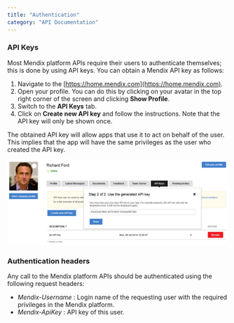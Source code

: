 ```yaml
---
title: "Authentication"
category: "API Documentation"
---
```



### API Keys

Most Mendix platform APIs require their users to authenticate themselves; this is done by using API keys. You can obtain a Mendix API key as follows:

1.  Navigate to the [https://home.mendix.com](https://home.mendix.com).
2.  Open your profile. You can do this by clicking on your avatar in the top right corner of the screen and clicking **Show Profile**.
3.  Switch to the **API Keys** tab.
4.  Click on **Create new API key** and follow the instructions. Note that the API key will only be shown once.

The obtained API key will allow apps that use it to act on behalf of the user. This implies that the app will have the same privileges as the user who created the API key.

![](attachments/131088/425985.png)

### Authentication headers

Any call to the Mendix platform APIs should be authenticated using the following request headers:

*   _Mendix-Username_ : Login name of the requesting user with the required privileges in the Mendix platform.
*   _Mendix-ApiKey_ : API key of this user.
